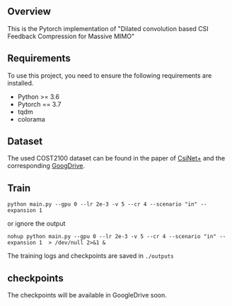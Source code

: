 ## Overview

This is the  Pytorch implementation of "Dilated convolution based CSI Feedback Compression
for Massive MIMO"

## Requirements

To use this project, you need to ensure the following requirements are installed.

- Python >= 3.6
- Pytorch == 3.7 
- tqdm
- colorama
## Dataset
The used COST2100 dataset can be found in the paper of  [CsiNet+](https://ieeexplore.ieee.org/abstract/document/8972904/) and the corresponding [GoogDrive](https://drive.google.com/drive/folders/1_lAMLk_5k1Z8zJQlTr5NRnSD6ACaNRtj).
## Train 
```python3
python main.py --gpu 0 --lr 2e-3 -v 5 --cr 4 --scenario "in" --expansion 1
```
or ignore the output 
```python3
nohup python main.py --gpu 0 --lr 2e-3 -v 5 --cr 4 --scenario "in" --expansion 1  > /dev/null 2>&1 &
```
The training logs and checkpoints are saved in ```./outputs```

## checkpoints
The checkpoints will be available in GoogleDrive soon. 
